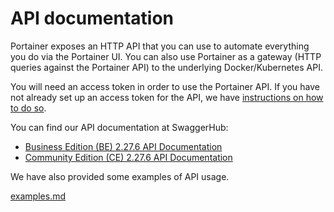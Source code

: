 # API documentation

Portainer exposes an HTTP API that you can use to automate everything you do via the Portainer UI. You can also use Portainer as a gateway (HTTP queries against the Portainer API) to the underlying Docker/Kubernetes API.

You will need an access token in order to use the Portainer API. If you have not already set up an access token for the API, we have [instructions on how to do so](access.md).

You can find our API documentation at SwaggerHub:

* [Business Edition (BE) 2.27.6 API Documentation](https://app.swaggerhub.com/apis/portainer/portainer-ee/2.27.6)
* [Community Edition (CE) 2.27.6 API Documentation](https://app.swaggerhub.com/apis/portainer/portainer-ce/2.27.6)

We have also provided some examples of API usage.

[examples.md](examples.md)
